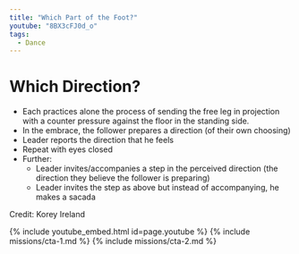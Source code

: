 ```yaml
---
title: "Which Part of the Foot?"
youtube: "8BX3cFJ0d_o"
tags:
  - Dance
---
```


# Which Direction? #

* Each practices alone the process of sending the free leg in projection with a counter pressure against the floor in the standing side.
* In the embrace, the follower prepares a direction (of their own choosing)
* Leader reports the direction that he feels
* Repeat with eyes closed
* Further: 
  * Leader invites/accompanies a step in the perceived direction (the direction they believe the follower is preparing)
  * Leader invites the step as above but instead of accompanying, he makes a sacada


Credit: Korey Ireland

{% include youtube_embed.html id=page.youtube %}
{% include missions/cta-1.md %}
{% include missions/cta-2.md %}
